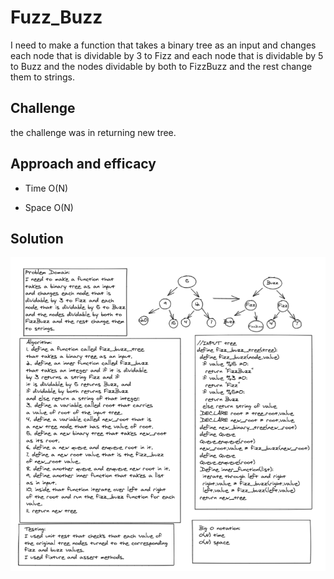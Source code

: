 # Fuzz_Buzz

I need to make a function that takes a binary tree as an input and changes each node that is dividable by 3 to Fizz and each node that is dividable by 5 to Buzz and the nodes dividable by both to FizzBuzz and the rest change them to strings.

## Challenge

the challenge was in returning new tree.

## Approach and efficacy

* Time O(N)

* Space O(N)

## Solution

![WhiteBoard](/Assets/fizzbuzz_wb.png)

